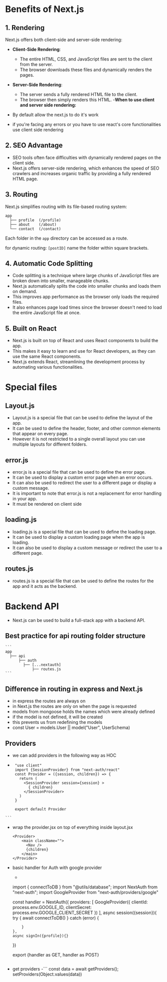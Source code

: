 # Benefits of Next.js

## 1. Rendering

Next.js offers both client-side and server-side rendering:

- **Client-Side Rendering**: 
  - The entire HTML, CSS, and JavaScript files are sent to the client from the server.
  - The browser downloads these files and dynamically renders the pages.
  
- **Server-Side Rendering**:
  - The server sends a fully rendered HTML file to the client.
  - The browser then simply renders this HTML.
-**When to use client and server side rendering:**
 - By default allow the next.js to do it's work 
 - if you're facing any errors or you have to use react's core functionalities use client side rendering 

## 2. SEO Advantage

- SEO tools often face difficulties with dynamically rendered pages on the client side.
- Next.js offers server-side rendering, which enhances the speed of SEO crawlers and increases organic traffic by providing a fully rendered HTML page.

## 3. Routing

Next.js simplifies routing with its file-based routing system:

```
app
  ├── profile  (/profile)
  ├── about    (/about)
  └── contact  (/contact)
```

Each folder in the `app` directory can be accessed as a route.

for dynamic routing: `[postID]` name the folder within square brackets.

## 4. Automatic Code Splitting

  - Code splitting is a technique where large chunks of JavaScript files are broken down into smaller, manageable chunks.
  - Next.js automatically splits the code into smaller chunks and loads them on demand.
  - This improves app performance as the browser only loads the required files.
  - It also enhances page load times since the browser doesn't need to load the entire JavaScript file at once.
  
## 5. Built on React

  - Next.js is built on top of React and uses React components to build the app.
  - This makes it easy to learn and use for React developers, as they can use the same React components.
  - Next.js extends React, streamlining the development process by automating various functionalities.

# Special files

## Layout.js
- Layout.js is a special file that can be used to define the layout of the app.
- It can be used to define the header, footer, and other common elements that appear on every page.
- However it is not restricted to a single overall layout you can use multiple layouts for different folders.

## error.js
- error.js is a special file that can be used to define the error page.
- It can be used to display a custom error page when an error occurs.
- It can also be used to redirect the user to a different page or display a custom message.
- It is important to note that error.js is not a replacement for error handling in your app.
- It must be rendered on client side 

## loading.js 
- loading.js is a special file that can be used to define the loading page.
- It can be used to display a custom loading page when the app is loading.
- It can also be used to display a custom message or redirect the user to a different page.

## routes.js
- routes.js is a special file that can be used to define the routes for the app and it acts as the backend.

# Backend API 
- Next.js can be used to build a full-stack app with a backend API.

## Best practice for api routing folder structure
    ```
    app
      ├── api
          ├── auth
            ├── [...nextauth]
                ├── routes.js
    ```

## Difference in routing in express and Next.js
  - in express the routes are always on
  - in Next.js the routes are only on when the page is requested
  - models from mongoose holds the names which were already defined 
  - if the model is not defined, it will be created
  - this prevents us from redefining the models  
  - const User = models.User || model("User", UserSchema)

## Providers 
  - we can add providers in the following way as HOC 
   - ```
      "use client"
      import {SessionProvider} from "next-auth/react"
      const Provider = ({session, children}) => {
        return (
          <SessionProvider session={session} >
            { children}
          </SessionProvider>
        )
      }

      export default Provider
    ```
  - wrap the provider.jsx on top of everything inside layout.jsx
    ```
    <Provider>
        <main className="">
          <Nav />
          {children}
        </main>
    </Provider>
    ```


  - basic handler for Auth with google provider 
    - ```
    import { connectToDB } from "@utils/database";
    import NextAuth from "next-auth";
    import GoogleProvider from "next-auth/providers/google"

    const handler = NextAuth({
        providers: [
            GoogleProvider({
                clientId: process.env.GOOGLE_ID,
                clientSecret: process.env.GOOGLE_CLIENT_SECRET
            })
        ],
        async session({session}){
            try {
                await connectToDB()
            } catch (error) {

            }
        },
        async signIn({profile}){}
    })

    export {handler as GET, handler as POST}
    ```

  - get providers 
   -```
      const data = await getProviders();
      setProviders(Object.values(data))
    ```

